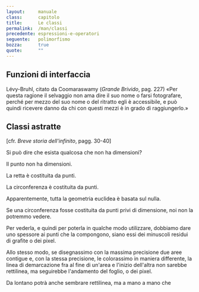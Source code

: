 ```yaml
---
layout:     manuale
class:      capitolo
title:      Le classi
permalink:  /man/classi
precedente: espressioni-e-operatori
seguente:   polimorfismo
bozza:      true
quote:      ""
---
```


Funzioni di interfaccia
-----------------------

Lévy-Bruhl, citato da Coomaraswamy (*Grande Brivido*, pag. 227) «Per
questa ragione il selvaggio non ama dire il suo nome o farsi
fotografare, perché per mezzo del suo nome o del ritratto egli è
accessibile, e può quindi ricevere danno da chi con questi mezzi è in
grado di raggiungerlo.»

Classi astratte
---------------

\[cfr. *Breve storia dell'infinito*, pagg. 30-40\]

Si può dire che esista qualcosa che non ha dimensioni?

Il punto non ha dimensioni.

La retta è costituita da punti.

La circonferenza è costituita da punti.

Apparentemente, tutta la geometria euclidea è basata sul nulla.

Se una circonferenza fosse costituita da punti privi di dimensione, noi
non la potremmo vedere.

Per vederla, e quindi per poterla in qualche modo utilizzare, dobbiamo
dare uno spessore ai punti che la compongono, siano essi dei minuscoli
residui di grafite o dei pixel.

Allo stesso modo, se disegnassimo con la massima precisione due aree
contigue e, con la stessa precisione, le colorassimo in maniera
differente, la linea di demarcazione fra al fine di un'area e l'inizio
dell'altra non sarebbe rettilinea, ma seguirebbe l'andamento del foglio,
o dei pixel.

Da lontano potrà anche sembrare rettilinea, ma a mano a mano che
